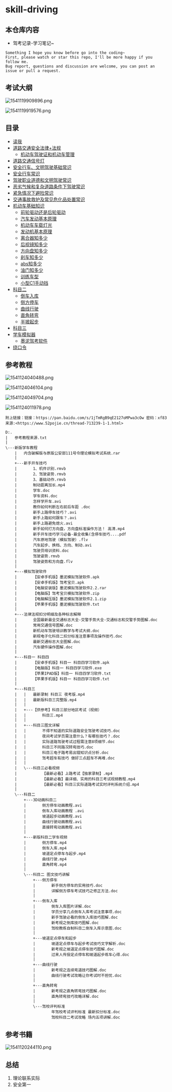 # skill-driving

## 本仓库内容

* 驾考记录-学习笔记~

```
Something I hope you know before go into the coding~
First, please watch or star this repo, I'll be more happy if you follow me.
Bug report, questions and discussion are welcome, you can post an issue or pull a request.
```

## 考试大纲

![1541119909896.png](image/1541119909896.png)

![1541119919576.png](image/1541119919576.png)


## 目录

* [读我](README.md)
* [道路交通安全法律+法规](docs/道路交通安全法律+法规.md)
    * [机动车驾驶证和机动车管理](docs/道路交通安全法律+法规/机动车驾驶证和机动车管理.md)
* [道路交通信号灯](docs/道路交通信号灯.md)
* [安全行车、文明驾驶基础常识](docs/安全行车、文明驾驶基础常识.md)
* [安全行车常识](docs/安全行车常识.md)
* [驾驶职业道德和文明驾驶常识](docs/驾驶职业道德和文明驾驶常识.md)
* [恶劣气候和复杂道路条件下驾驶常识](docs/恶劣气候和复杂道路条件下驾驶常识.md)
* [紧急情况下避险常识](docs/紧急情况下避险常识.md)
* [交通事故救护及常见危化品处置常识](docs/交通事故救护及常见危化品处置常识.md)
* [机动车基础知识](docs/机动车基础知识.md)
    * [前轮驱动还是后轮驱动](docs/机动车基础知识/前轮驱动还是后轮驱动.md)
    * [汽车发动基本原理](docs/机动车基础知识/汽车发动基本原理.md)
    * [机动车车载灯光](docs/机动车基础知识/机动车车载灯光.md)
    * [发动机基本原理](docs/机动车基础知识/发动机基本原理.md)
    * [离合器知多少](docs/机动车基础知识/离合器知多少.md)
    * [后视镜知多少](docs/机动车基础知识/后视镜知多少.md)
    * [方向盘知多少](docs/机动车基础知识/方向盘知多少.md)
    * [刹车知多少](docs/机动车基础知识/刹车知多少.md)
    * [abs知多少](docs/机动车基础知识/abs知多少.md)
    * [油门知多少](docs/机动车基础知识/油门知多少.md)
    * [训练车型](docs/机动车基础知识/训练车型.md)
    * [小型C1手动挡](docs/机动车基础知识/小型C1手动挡.md)
* [科目二](docs/科目二.md)
    * [倒车入库](docs/科目二/倒车入库.md)
    * [侧方停车](docs/科目二/侧方停车.md)
    * [曲线行驶](docs/科目二/曲线行驶.md)
    * [直角转弯](docs/科目二/直角转弯.md)
    * [半坡起步](docs/科目二/半坡起步.md)
* [科目三](docs/科目三.md)
* [学车模拟器](docs/学车模拟器.md)
    * [墨泥驾考软件](docs/学车模拟器/墨泥驾考软件.md)
* [绕口令](docs/绕口令.md)


## 参考教程

![1541124040488.png](image/1541124040488.png)

![1541124046104.png](image/1541124046104.png)

![1541124049704.png](image/1541124049704.png)

![1541124011978.png](image/1541124011978.png)

```
附上链接：链接：https://pan.baidu.com/s/1jTmRgB9qE2127oMPwa3cOw 密码：xf83
来源:<https://www.52pojie.cn/thread-713239-1-1.html>
```

```
D:.
|   参考教程来源.txt
|
\---新版学车教程
    |   内含破解版与原版公安部111号令理论模拟考试系统.rar
    |
    +---新手开车技巧
    |       1、机件识别.rmvb
    |       2、驾驶姿势.rmvb
    |       3、基础动作.rmvb
    |       制动距离加长.mp4
    |       学车.doc
    |       学车资料.doc
    |       怎样学开车.avi
    |       教你如何判断左右前后车距 .doc
    |       新手上路停车技巧？.avi
    |       新手上路如何跟车？.avi
    |       新手上路避免熄火.avi
    |       新手如何打方向盘，方向盘标准操作方法！ 高清.mp4
    |       新手开车技巧学习必备-最全收集(含停车技巧....pdf
    |       汽车原地驾驶（模拟驾驶）.flv
    |       汽车起步、换档、方向、制动.avi
    |       驾驶员培训资料.doc
    |       驾驶姿势.rmvb
    |       驾驶姿势和方向盘.flv
    |
    +---模拟驾驶软件
    |       【安卓手机版】墨泥模拟驾驶软件.apk
    |       【安卓手机版】驾考宝贝.apk
    |       【电脑安装版】墨泥模拟驾驶软件2.2.rar
    |       【电脑版】驾考宝贝模拟驾驶软件.zip
    |       【电脑解压版】墨泥模拟驾驶软件2.1.zip
    |       【苹果手机版】墨泥模拟驾驶软件.txt
    |
    +---法律法规扣分明细及各种标志解释
    |       全国最新最全交通标志大全-交警手势大全-交通标志和交警手势图解.doc
    |       常用交通信号图解.doc
    |       新机动车驾驶培训教学与考试大纲.doc
    |       新规电子化科目二扣分标准注意事项及操作技巧.doc
    |       最新交通标志大全图解.doc
    |       汽车硬件操作图解.doc
    |
    +---科目一 科目四
    |       【安卓手机版】科目一 科目四学习软件.apk
    |       【电脑版】科目一 科目四学习软件.exe
    |       【苹果IPAD版】科目一 科目四学习软件.txt
    |       【苹果手机版】科目一 科目四学习软件.txt
    |
    +---科目三
    |   |   最新录制 科目三 夜考版.mp4
    |   |   最新版科目三完整版.mp4
    |   |
    |   +---【供参考】科目三部分地区考试（视频）
    |   |       科目三.mp4
    |   |
    |   +---科目三图文详解
    |   |       不得不知道的实际道路安全驾驶考试技巧.doc
    |   |       夜间考试学员需注意什么？有哪些技巧？.doc
    |   |       实际道路驾驶考试过程需注意8项细节.doc
    |   |       科目三不同路况转弯技巧.doc
    |   |       科目三电子路考易出错知识点分析.doc
    |   |       驾考超车有技巧 做好三点超车不再难.doc
    |   |
    |   \---科目三必看视频
    |           【最新必看】上路考试【独家录制】.mp4
    |           【最新必看】最详细、实用的科目三考试视频教程.mp4
    |           【最新必看】科目三实际道路考试实时评判系统介绍.mp4
    |
    \---科目二
        +---3D动画科目二
        |       侧方停车动画教程.avi
        |       倒车入库动画教程 .avi
        |       坡道起步动画教程.avi
        |       曲线行驶动画教程.avi
        |       直接转弯动画教程.avi
        |
        +---新版科目二学车视频
        |       侧方停车.mp4
        |       倒车入库.mp4
        |       坡道定点停车与起步.mp4
        |       曲线行驶.mp4
        |       直角转弯.mp4
        |
        \---科目二 图文技巧讲解
            +---侧方停车
            |       新手侧方停车的实用技巧.doc
            |       详解侧方停车考试技巧之修正方法.doc
            |
            +---倒车入库
            |       倒车入库图片详解.doc
            |       学员分享几点倒车入库考试注意事项.doc
            |       新手驾驶必看的倒车入库技巧图解.doc
            |       新考规之倒库技巧图解.doc
            |       驾校教练自制科目二倒车入库示意图.doc
            |
            +---坡道定点停车和起步
            |       坡道定点停车与起步考试技巧文字解析.doc
            |       新考规之坡道定点停车技巧图解.doc
            |       过来人传授定点停车和坡道起步练车心得.doc
            |
            +---曲线行驶
            |       新考规之连续弯道技巧图解.doc
            |       曲线行驶考试攻略让你考试时不担忧.doc
            |
            +---直角转弯
            |       新考规之直角转弯技巧图解.doc
            |       直角转弯技巧攻略详解.doc
            |
            \---驾校评判标准
                    年驾校考试评判标准 最新扣分标准.doc
                    驾校科目二考试攻略 场内五项讲解.doc
```

## 参考书籍

![1541120244110.png](image/1541120244110.png)


## 总结

1. 理论联系实际
2. 安全第一
